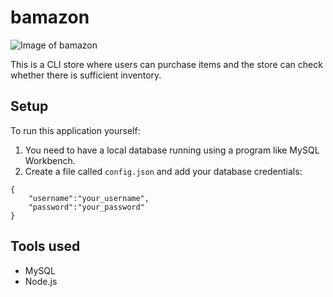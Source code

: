 # bamazon

![Image of bamazon](https://www.alanchen.com/wp-content/uploads/2018/12/bamazonthumb.png)

This is a CLI store where users can purchase items and the store can check whether there is sufficient inventory.

## Setup

To run this application yourself: 
1. You need to have a local database running using a program like MySQL Workbench.
2. Create a file called `config.json` and add your database credentials:

```
{
    "username":"your_username",
    "password":"your_password"
}
```

## Tools used
- MySQL
- Node.js
